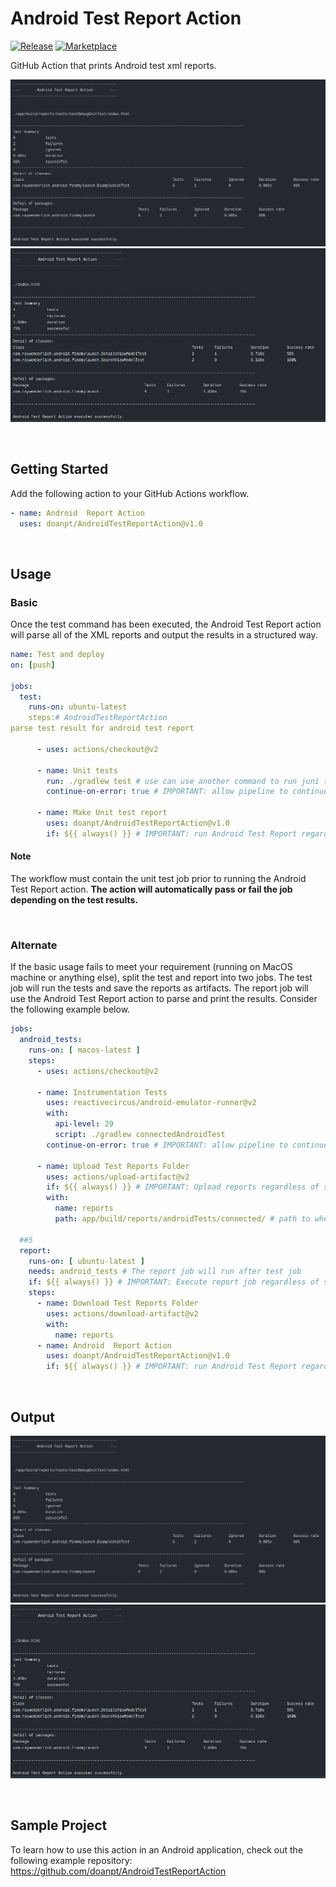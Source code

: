 # Android Test Report Action

[![Release](https://github.com/doanpt/AndroidTestReportAction/images/release_version.svg)](https://github.com/doanpt/AndroidTestReportAction/releases)
[![Marketplace](https://img.shields.io/badge/GitHub-Marketplace-orange.svg)](https://github.com/marketplace/actions/android-report-action)

GitHub Action that prints Android test xml reports.

![action](./images/output1.png)
![action](./images/output2.png)

<br>

## Getting Started

Add the following action to your GitHub Actions workflow.

```yml
- name: Android  Report Action
  uses: doanpt/AndroidTestReportAction@v1.0
```

<br>

## Usage

### Basic

Once the test command has been executed, the Android Test Report action will parse all of the XML reports and output the results in a structured way.

```yml
name: Test and deploy
on: [push]

jobs:
  test:
    runs-on: ubuntu-latest
    steps:# AndroidTestReportAction
parse test result for android test report

      - uses: actions/checkout@v2

      - name: Unit tests
        run: ./gradlew test # use can use another command to run juni test like: ./gradlew testDebugUnitTest
        continue-on-error: true # IMPORTANT: allow pipeline to continue to Android Test Report step

      - name: Make Unit test report
        uses: doanpt/AndroidTestReportAction@v1.0
        if: ${{ always() }} # IMPORTANT: run Android Test Report regardless
```
#### Note
The workflow must contain the unit test job prior to running the Android Test Report action. **The action will automatically pass or fail the job depending on the test results.**

<br>

### Alternate

If the basic usage fails to meet your requirement (running on MacOS machine or anything else), split the test and report into two jobs. The test job will run the tests and save the reports as artifacts. The report job will use the Android Test Report action to parse and print the results. Consider the following example below.

```yml
jobs:
  android_tests:
    runs-on: [ macos-latest ]
    steps:
      - uses: actions/checkout@v2

      - name: Instrumentation Tests
        uses: reactivecircus/android-emulator-runner@v2
        with:
          api-level: 29
          script: ./gradlew connectedAndroidTest
        continue-on-error: true # IMPORTANT: allow pipeline to continue to Android Test Report step
        
      - name: Upload Test Reports Folder
        uses: actions/upload-artifact@v2
        if: ${{ always() }} # IMPORTANT: Upload reports regardless of status
        with:
          name: reports
          path: app/build/reports/androidTests/connected/ # path to where the xml test results are stored

  ##5
  report:
    runs-on: [ ubuntu-latest ]
    needs: android_tests # The report job will run after test job
    if: ${{ always() }} # IMPORTANT: Execute report job regardless of status
    steps:
      - name: Download Test Reports Folder
        uses: actions/download-artifact@v2
        with:
          name: reports
      - name: Android  Report Action
        uses: doanpt/AndroidTestReportAction@v1.0
        if: ${{ always() }} # IMPORTANT: run Android Test Report regardless
```

<br>

## Output

![action](./images/output1.png)
![action](./images/output2.png)

<br>

## Sample Project

To learn how to use this action in an Android application, check out the following example repository:
https://github.com/doanpt/AndroidTestReportAction